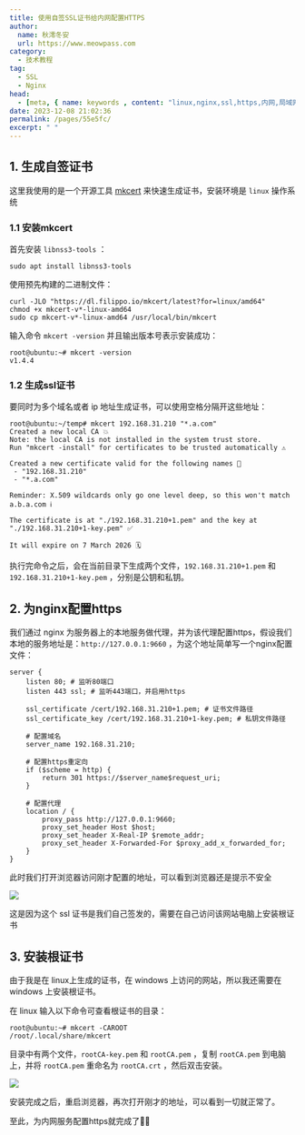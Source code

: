 ```yaml
---
title: 使用自签SSL证书给内网配置HTTPS
author:
  name: 秋澪冬安
  url: https://www.meowpass.com
category: 
  - 技术教程
tag: 
  - SSL
  - Nginx
head:
  - [meta, { name: keywords , content: "linux,nginx,ssl,https,内网,局域网,自签证书" }]
date: 2023-12-08 21:02:36
permalink: /pages/55e5fc/
excerpt: " "
---
```




## 1. 生成自签证书

这里我使用的是一个开源工具 [mkcert](https://github.com/FiloSottile/mkcert) 来快速生成证书，安装环境是 `linux` 操作系统

### 1.1 安装mkcert

首先安装 `libnss3-tools` ：

```shell
sudo apt install libnss3-tools
```

使用预先构建的二进制文件：

```shell
curl -JLO "https://dl.filippo.io/mkcert/latest?for=linux/amd64"
chmod +x mkcert-v*-linux-amd64
sudo cp mkcert-v*-linux-amd64 /usr/local/bin/mkcert
```

输入命令 `mkcert -version` 并且输出版本号表示安装成功：

```shell
root@ubuntu:~# mkcert -version
v1.4.4
```

### 1.2 生成ssl证书

要同时为多个域名或者 ip 地址生成证书，可以使用空格分隔开这些地址：

```shell
root@ubuntu:~/temp# mkcert 192.168.31.210 "*.a.com"
Created a new local CA 💥
Note: the local CA is not installed in the system trust store.
Run "mkcert -install" for certificates to be trusted automatically ⚠️

Created a new certificate valid for the following names 📜
 - "192.168.31.210"
 - "*.a.com"

Reminder: X.509 wildcards only go one level deep, so this won't match a.b.a.com ℹ️

The certificate is at "./192.168.31.210+1.pem" and the key at "./192.168.31.210+1-key.pem" ✅

It will expire on 7 March 2026 🗓

```

执行完命令之后，会在当前目录下生成两个文件，`192.168.31.210+1.pem` 和 `192.168.31.210+1-key.pem` ，分别是公钥和私钥。

## 2. 为nginx配置https

我们通过 nginx 为服务器上的本地服务做代理，并为该代理配置https，假设我们本地的服务地址是：`http://127.0.0.1:9660` ，为这个地址简单写一个nginx配置文件：

```nginx
server {
    listen 80; # 监听80端口
    listen 443 ssl; # 监听443端口，并启用https

    ssl_certificate /cert/192.168.31.210+1.pem; # 证书文件路径
    ssl_certificate_key /cert/192.168.31.210+1-key.pem; # 私钥文件路径

    # 配置域名
    server_name 192.168.31.210;

    # 配置https重定向
    if ($scheme = http) {
        return 301 https://$server_name$request_uri;
    }

    # 配置代理
    location / {
        proxy_pass http://127.0.0.1:9660;
        proxy_set_header Host $host;
        proxy_set_header X-Real-IP $remote_addr;
        proxy_set_header X-Forwarded-For $proxy_add_x_forwarded_for;
    }
}
```

此时我们打开浏览器访问刚才配置的地址，可以看到浏览器还是提示不安全

![](/assets/page-img/2023/20231207/1.webp)

这是因为这个 ssl 证书是我们自己签发的，需要在自己访问该网站电脑上安装根证书

## 3. 安装根证书

由于我是在 linux上生成的证书，在 windows 上访问的网站，所以我还需要在 windows 上安装根证书。

在 linux 输入以下命令可查看根证书的目录：

```shell
root@ubuntu:~# mkcert -CAROOT
/root/.local/share/mkcert
```

目录中有两个文件，`rootCA-key.pem` 和 `rootCA.pem` ，复制 `rootCA.pem` 到电脑上，并将 `rootCA.pem` 重命名为 `rootCA.crt` ，然后双击安装。

![](/assets/page-img/2023/20231207/2.webp)

 安装完成之后，重启浏览器，再次打开刚才的地址，可以看到一切就正常了。

至此，为内网服务配置https就完成了🎉🎉

